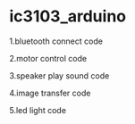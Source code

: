 # ic3103_arduino
1.bluetooth connect code

2.motor control code

3.speaker play sound code

4.image transfer code

5.led light code
